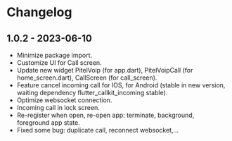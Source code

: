 # Changelog

## 1.0.2 - 2023-06-10

- Minimize package import.
- Customize UI for Call screen.
- Update new widget PitelVoip (for app.dart), PitelVoipCall (for home_screen.dart), CallScreen (for call_screen).
- Feature cancel incoming call for IOS, for Android (stable in new version, waiting dependency flutter_callkit_incoming stable).
- Optimize websocket connection.
- Incoming call in lock screen.
- Re-register when open, re-open app: terminate, background, foreground app state.
- Fixed some bug: duplicate call, reconnect websocket,...
